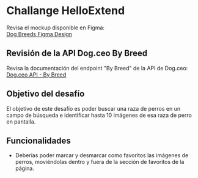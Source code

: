 # Challange HelloExtend

Revisa el mockup disponible en Figma:  
[Dog Breeds Figma Design](https://www.figma.com/design/GsigoCnExV2jjTBanMZwFr/Dog-Breeds?node-id=0-1&p=f&t=8LEubC1qxGQI02m2-0)

## Revisión de la API Dog.ceo By Breed

Revisa la documentación del endpoint "By Breed" de la API de Dog.ceo:  
[Dog.ceo API - By Breed](https://dog.ceo/dog-api/documentation/breed)

## Objetivo del desafío

El objetivo de este desafío es poder buscar una raza de perros en un campo de búsqueda e identificar hasta 10 imágenes de esa raza de perro en pantalla.

## Funcionalidades

- Deberías poder marcar y desmarcar como favoritos las imágenes de perros, moviéndolas dentro y fuera de la sección de favoritos de la página.

